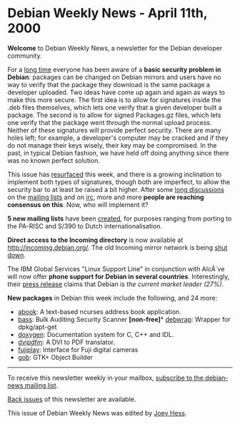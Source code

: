 
Debian Weekly News - April 11th, 2000
=====================================



**Welcome** to Debian Weekly News, a newsletter for the Debian developer
community.




For a [long time](https://www.debian.org/News/weekly/1999/24/#signdebs) everyone has been aware
of a **basic security problem in Debian**: packages can be changed on
Debian mirrors and users have no way to verify that the package they download
is the same package a developer uploaded. Two ideas have come up again and
again as ways to make this more secure. The first idea is to allow for
signatures inside the .deb files themselves, which lets one verify that a
given developer built a package. The second is to allow for signed Packages.gz
files, which lets one verify that the package went through the normal
upload process. Neither of these signatures will provide perfect security.
There are many holes left; for example, a developer's computer may be
cracked and if they do not manage their keys wisely, their key may be
compromised. In the past, in typical Debian fashion, we have held off doing
anything since there was no known perfect solution.




This issue has
[resurfaced](https://lists.debian.org/debian-devel-0003/msg01283.html) this week, and there is a growing inclination to implement
both types of signatures, though both are imperfect, to allow the
security bar to at least be raised a bit higher. After some
[long
discussions](https://lists.debian.org/debian-devel-0004/msg00013.html) on the
[mailing
lists](https://lists.debian.org/debian-devel-0004/msg00188.html) and on
[irc](https://lists.debian.org/debian-devel-0004/msg00245.html),
more and more **people are reaching consensus on this**. Now, who will
implement it?




**5 new mailing lists** have been
[created](https://lists.debian.org/debian-devel-0003/msg01812.html), for purposes ranging from porting to the PA-RISC and S/390 to
Dutch internationalisation.




**Direct access to the Incoming directory** is now available at
<http://incoming.debian.org/>. The
old Incoming mirror network is being
[shut
down](https://lists.debian.org/debian-project-0004/msg00000.html).




The IBM Global Services "Linux Support Line" in conjunction with AlcÃ´ve
will now offer **phone support for Debian in several countries**.
Interestingly, their [press
release](http://linuxpr.com/releases/1596.html) claims that Debian is *the current market leader (27%)*.




**New packages** in Debian this week include the following, and 24 more:



* [abook](https://packages.debian.org/unstable/mail/abook): A text-based ncurses address book application.
* [bass](https://packages.debian.org/unstable/admin/bass): Bulk Auditing Security Scanner **[non-free]*** [debwrap](https://packages.debian.org/unstable/admin/debwrap): Wrapper for dpkg/apt-get
* [doxygen](https://packages.debian.org/unstable/devel/doxygen): Documentation system for C, C++ and IDL.
* [dvipdfm](https://packages.debian.org/unstable/tex/dvipdfm): A DVI to PDF translator.
* [fujiplay](https://packages.debian.org/unstable/graphics/fujiplay): Interface for Fuji digital cameras
* [gob](https://packages.debian.org/unstable/devel/gob): GTK+ Object Builder




---



 To receive this newsletter weekly in your mailbox, [subscribe to the debian-news mailing list](https://lists.debian.org/debian-news/).



[Back issues](https://www.debian.org/News/weekly/) of this newsletter are available.



This issue of Debian Weekly News was edited by [Joey Hess](mailto:dwn@debian.org).




